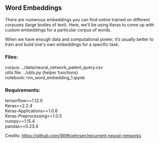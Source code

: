 
## Word Embeddings

There are numerous embeddings you can find online trained on different corpuses (large bodies of text). Here, we'll be using Keras to come up with custom embeddings for a particular corpus of words.

When we have enough data and computational power, it’s usually better to train and build one's own embeddings for a specific task.

### Files:
corpus: ../data/neural_network_patent_query.csv<br/>
utils file: ../utils.py (helper functions)<br/>
notebook: rnn_word_embedding_1.ipynb<br/>

### Requirements:
tensorflow==1.12.0<br/>
Keras==2.2.4<br/>
Keras-Applications==1.0.6<br/>
Keras-Preprocessing==1.0.5<br/>
numpy==1.15.4<br/>
pandas==0.23.4<br/>

Credits: https://github.com/WillKoehrsen/recurrent-neural-networks
